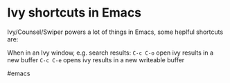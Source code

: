 # Ivy shortcuts in Emacs

Ivy/Counsel/Swiper powers a lot of things in Emacs, some heplful shortcuts are:

When in an Ivy window, e.g. search results:
`C-c C-o` open ivy results in a new buffer
`C-c C-e` opens ivy results in a new writeable buffer

#emacs